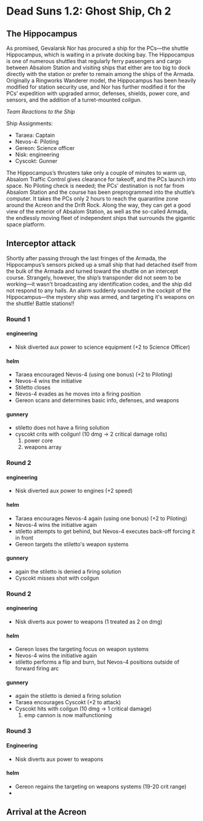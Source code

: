 # Dead Suns 1.2: Ghost Ship, Ch 2

## The Hippocampus

As promised, Gevalarsk Nor has procured a ship for the PCs—the shuttle Hippocampus, which is waiting in a private docking bay. The Hippocampus is one of numerous shuttles that regularly ferry passengers and cargo between Absalom Station and visiting ships that either are too big to dock directly with the station or prefer to remain among the ships of the Armada. Originally a Ringworks Wanderer model, the Hippocampus has been heavily modified for station security use, and Nor has further modified it for the PCs’ expedition with upgraded armor, defenses, shields, power core, and sensors, and the addition of a turret-mounted coilgun.

*Team Reactions to the Ship*

Ship Assignments:

- Taraea: Captain
- Nevos-4: Piloting
- Gereon: Science officer
- Nisk: engineering
- Cyscokt: Gunner

The Hippocampus’s thrusters take only a couple of minutes to warm up, Absalom Traffic Control gives clearance for takeoff, and the PCs launch into space. No Piloting check is needed; the PCs’ destination is not far from Absalom Station and the course has been preprogrammed into the shuttle’s computer. It takes the PCs only 2 hours to reach the quarantine zone around the Acreon and the Drift Rock. Along the way, they can get a good view of the exterior of Absalom Station, as well as the so-called Armada, the endlessly moving fleet of independent ships that surrounds the gigantic space platform.

## Interceptor attack

Shortly after passing through the last fringes of the Armada, the Hippocampus’s sensors picked up a small ship that had detached itself from the bulk of the Armada and turned toward the shuttle on an intercept course. Strangely, however, the ship’s transponder did not seem to be working—it wasn't broadcasting any identification codes, and the ship did not respond to any hails. An alarm suddenly sounded in the cockpit of the Hippocampus—the mystery ship was armed, and targeting it's weapons on the shuttle! Battle stations!!

### Round 1

#### engineering
- Nisk diverted aux power to science equipment (+2 to Science Officer)

#### helm
- Taraea encouraged Nevos-4 (using one bonus) (+2 to Piloting)
- Nevos-4 wins the initiative
- Stiletto closes
- Nevos-4 evades as he moves into a firing position
- Gereon scans and determines basic info, defenses, and weapons

#### gunnery
- stiletto does not have a firing solution
- cyscokt crits with coilgun! (10 dmg -> 2 critical damage rolls)
  1. power core
  2. weapons array

### Round 2

#### engineering
- Nisk diverted aux power to engines (+2 speed)

#### helm
- Taraea encourages Nevos-4 again (using one bonus) (+2 to Piloting)
- Nevos-4 wins the initiative again
- stiletto attempts to get behind, but Nevos-4 executes back-off forcing it in front
- Gereon targets the stiletto's weapon systems

#### gunnery
- again the stiletto is denied a firing solution
- Cyscokt misses shot with coilgun

### Round 2

#### engineering
- Nisk diverts aux power to weapons (1 treated as 2 on dmg)

#### helm
- Gereon loses the targeting focus on weapon systems
- Nevos-4 wins the initiative again
- stiletto performs a flip and burn, but Nevos-4 positions outside of forward firing arc

#### gunnery
- again the stiletto is denied a firing solution
- Taraea encourages Cyscokt (+2 to attack)
- Cyscokt hits with coilgun (10 dmg -> 1 critical damage)
  1. emp cannon is now malfunctioning

### Round 3

#### Engineering
- Nisk diverts aux power to weapons

#### helm
- Gereon regains the targeting on weapons systems (19-20 crit range)
- 

## Arrival at the Acreon
